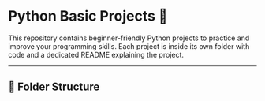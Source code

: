 # Python Basic Projects 🐍

This repository contains beginner-friendly Python projects to practice and improve your programming skills. Each project is inside its own folder with code and a dedicated README explaining the project.

---

## 📁 Folder Structure

